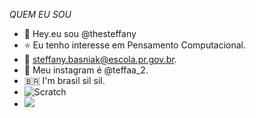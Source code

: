 *QUEM EU SOU*
- 👋 Hey.eu sou @thesteffany
- ⭐ Eu tenho interesse em Pensamento Computacional.
- 📧 steffany.basniak@escola.pr.gov.br.
- 🤍 Meu instagram é @teffaa_2.
- 🇧🇷 I'm brasil sil sil.
- ![Scratch](https://img.shields.io/badge/Scratch-4D97FF?style=for-the-badge&logo=Scratch&logoColor=white)
- <img src="https://img.shields.io/badge/JavaScript-323330?style=for-the-badge&logo=javascript&logoColor=F7DF1E">



<!---
thesteffany/thesteffany is a ✨ special ✨ repository because its `README.md` (this file) appears on your GitHub profile.
You can click the Preview link to take a look at your changes.
--->
